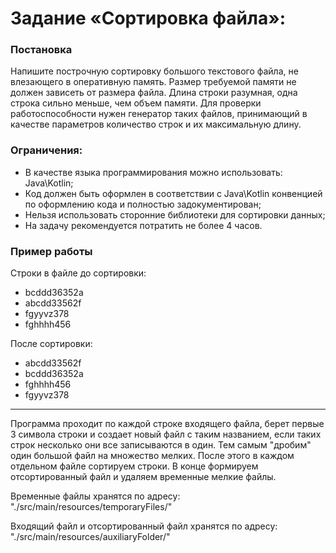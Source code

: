 # Задание «Сортировка файла»:

### Постановка

Напишите построчную сортировку большого текстового файла, не влезающего в оперативную память. Размер требуемой памяти 
не должен зависеть от размера файла. Длина строки разумная, одна строка сильно меньше, чем объем памяти. Для проверки 
работоспособности нужен генератор таких файлов, принимающий в качестве параметров количество строк и их максимальную 
длину.

### Ограничения:
*	В качестве языка программирования можно использовать: Java\Kotlin;
*	Код должен быть оформлен в соответствии с Java\Kotlin конвенцией по оформлению кода и полностью задокументирован;
*	Нельзя использовать сторонние библиотеки для сортировки данных;
*	На задачу рекомендуется потратить не более 4 часов.

### Пример работы

Строки в файле до сортировки:
*	bcddd36352a
*	abcdd33562f
*	fgyyvz378
*	fghhhh456

После сортировки:
*	abcdd33562f
*	bcddd36352a
*	fghhhh456
*	fgyyvz378

-----------------------

Программа проходит по каждой строке входящего файла, берет первые 3 символа строки и создает новый файл с таким 
названием, если таких строк несколько они все записываются в один. Тем самым "дробим" один большой файл на множество 
мелких. После этого в каждом отдельном файле сортируем строки.
В конце формируем отсортированный файл и удаляем временные мелкие файлы.

Временные файлы хранятся по адресу: "./src/main/resources/temporaryFiles/"

Входящий файл и отсортированный файл хранятся по адресу: "./src/main/resources/auxiliaryFolder/"